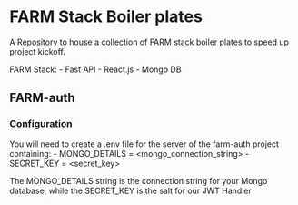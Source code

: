# FARM Stack Boiler plates

A Repository to house a collection of FARM stack boiler plates to speed up project kickoff.


FARM Stack:
    - Fast API
    - React.js
    - Mongo DB



## FARM-auth

### Configuration
You will need to create a .env file for the server of the farm-auth project containing:
    - MONGO_DETAILS = <mongo_connection_string>
    - SECRET_KEY = <secret_key>

The MONGO_DETAILS string is the connection string for your Mongo database, while the SECRET_KEY is the salt for our JWT Handler